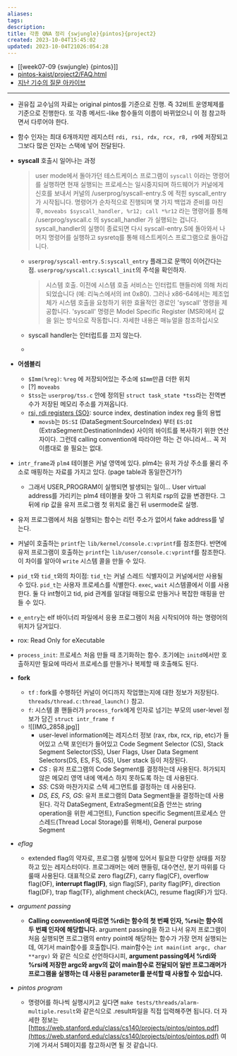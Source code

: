 ```yaml
---
aliases: 
tags: 
description:
title: 각종 QNA 정리 {swjungle}{pintos}{project2}
created: 2023-10-04T15:45:02
updated: 2023-10-04T21026:054:28
---
```

- [[week07-09 {swjungle} {pintos}]]
- [pintos-kaist/project2/FAQ.html](https://casys-kaist.github.io/pintos-kaist/project2/FAQ.html)
- [지난 기수의 질문 아카이브](https://jungle7-7610626261f4.herokuapp.com/pages/pintos-questions2.html)
___
- 권유집 교수님의 자료는 original pintos를 기준으로 진행. 즉 32비트 운영체제를 기준으로 진행한다. 또 각종 메서드-like 함수들의 이름이 바뀌었으니 이 점 참고하면서 다루어야 한다.
- 함수 인자는 최대 6개까지만 레지스터 `rdi, rsi, rdx, rcx, r8, r9`에 저장되고 그보다 많은 인자는 스택에 넣어 전달된다.

- **syscall** 호출시 일어나는 과정

	> user mode에서 돌아가던 테스트케이스 프로그램이 `syscall` 이라는 명령어를 실행하면 현재 실행되는 프로세스는 일시중지되며 하드웨어가 커널에게 신호를 보내서 커널의 /userprog/syscall-entry.S 에 적힌 syscall_entry가 시작됩니다. 명령어가 순차적으로 진행되며 몇 가지 백업과 준비를 마친 후, `moveabs $syscall_handler, %r12; call *%r12` 라는 명령어를 통해 /userprog/syscall.c 의 syscall_handler 가 실행되는 겁니다. syscall_handler의 실행이 종료되면 다시 syscall-entry.S에 돌아와서 나머지 명령어를 실행하고 sysretq를 통해 테스트케이스 프로그램으로 돌아갑니다.

	- `userprog/syscall-entry.S:syscall_entry` 플래그로 문맥이 이어간다는 점. `userprog/syscall.c:syscall_init`의 주석을 확인하자.

		> 시스템 호출. 이전에 시스템 호출 서비스는 인터럽트 핸들러에 의해 처리되었습니다 (예: 리눅스에서의 int 0x80). 그러나 x86-64에서는 제조업체가 시스템 호출을 요청하기 위한 효율적인 경로인 'syscall' 명령을 제공합니다. 'syscall' 명령은 Model Specific Register (MSR)에서 값을 읽는 방식으로 작동합니다. 자세한 내용은 매뉴얼을 참조하십시오

	- syscall handler는 인터럽트를 끄지 않는다.
	- 

- **어셈블리**
	- `$Imm(%reg)`: `%reg` 에 저장되어있는 주소에 `$Imm`만큼 더한 위치
	- [?] `moveabs`
	- `$tss`는 `userprog/tss.c` 안에 정의된 `struct task_state *tss`라는 전역변수가 저장된 메모리 주소를 가져옵니다.
	- [rsi, rdi registers {SO}](https://stackoverflow.com/questions/23367624/intel-64-rsi-and-rdi-registers): source index, destination index reg 들의 용법
		- `movsb`는 `DS:SI` (DataSegment:SourceIndex) 부터 `ES:DI` (ExtraSegment:DestinationIndex) 사이의 바이트를 복사하기 위한 연산자이다. 그런데 calling convention에 따라야만 하는 건 아니라서... 꼭 저 이름대로 쓸 필요는 없대.
 
- `intr_frame`과 `plm4` 테이블은 커널 영역에 있다. plm4는 유저 가상 주소를 물리 주소로 매핑하는 자료를 가지고 있다. (page table과 동일한건가?)
	- 그래서 USER_PROGRAM이 실행되면 발생되는 일이... User virtual address를 가리키는 plm4 테이블을 찾아 그 위치로 rsp의 값을 변경한다. 그 뒤에 rip 값을 유저 프로그램 첫 위치로 옮긴 뒤 usermode로 실행.
 
- 유저 프로그램에서 처음 실행되는 함수는 리턴 주소가 없어서 fake address를 넣는다.
- 커널이 호출하는 `printf`는 `lib/kernel/console.c:vprintf`를 참조한다. 반면에 유저 프로그램이 호출하는 `printf`는 `lib/user/console.c:vprintf`를 참조한다. 이 차이를 알아야 `write` 시스템 콜을 만들 수 있다.
- `pid_t`와 `tid_t`와의 차이점: `tid_t`는 커널 스레드 식별자이고 커널에서만 사용될 수 있다. `pid_t`는 사용자 프로세스를 식별한다. `exec`, `wait` 시스템콜에서 이를 사용한다. 둘 다 int형이고 tid, pid 관계를 일대일 매핑으로 만들거나 복잡한 매핑을 만들 수 있다.
- `e_entry`는 elf 바이너리 파일에서 응용 프로그램이 처음 시작되어야 하는 명령어의 위치가 담겨있다.
- rox: Read Only for eXecutable
- `process_init`: 프로세스 처음 만들 때 초기화하는 함수. 초기에는 `initd`에서만 호출하지만 필요에 따라서 프로세스를 만들거나 복제할 때 호출해도 된다.

- **fork**
	- `tf` : fork를 수행하던 커널이 어디까지 작업했는지에 대한 정보가 저장된다. `threads/thread.c:thread_launch()` 참고.
	- `f`: 시스템 콜 핸들러가 `process_fork`에게 인자로 넘기는 부모의 user-level 정보가 담긴 `struct intr_frame f`
	- ![[IMG_2858.jpg]]
		- user-level information에는 레지스터 정보 (rax, rbx, rcx, rip, etc)가 들어있고 스택 포인터가 들어있고 Code Segment Selector (CS), Stack Segment Selector(SS), User Flags, User Data Segment Selectors(DS, ES, FS, GS), User stack 등이 저장된다.
		- *CS* : 유저 프로그램의 Code Segment를 결정하는데 사용된다. 허가되지 않은 메모리 영역 내에 액세스 하지 못하도록 하는 데 사용된다.
		- *SS*: CS와 마찬가지로 스텍 세그먼트를 결정하는 데 사용된다.
		- *DS, ES, FS, GS*: 유저 프로그램의 Data Segment들을 결정하는데 사용된다. 각각 DataSegment, ExtraSegment(요즘 안쓰는 string operation을 위한 세그먼트), Function specific Segment(프로세스 안 스레드(Thread Local Storage)를 위해서), General purpose Segment

- *eflag*
	- extended flag의 약자로, 프로그램 실행에 있어서 필요한 다양한 상태를 저장하고 있는 레지스터이다. 프로그래머는 에러 핸들링, 대수연산, 분기 따위를 다룰때 사용된다. 대표적으로 zero flag(ZF), carry flag(CF), overflow flag(OF), **interrupt flag(IF)**, sign flag(SF), parity flag(PF), direction flag(DF), trap flag(TF), alighment check(AC), resume flag(RF)가 있다.

- *argument passing*
	- **Calling convention에 따르면 %rdi는 함수의 첫 번째 인자, %rsi는 함수의 두 번째 인자에 해당합니다.** argument passing을 하고 나서 유저 프로그램이 처음 실행되면 프로그램의 entry point에 해당하는 함수가 가장 먼저 실행되는데, 여기서 main함수를 호출합니다. main함수는 `int main(int argc, char **argv)` 와 같은 식으로 선언하다시피, **argument passing에서 %rdi와 %rsi에 저장한 argc와 argv의 값이 main함수로 전달되어 일반 프로그래머가 프로그램을 실행하는 데 사용된 parameter를 분석할 때 사용할 수 있습니다.**

- *pintos program*
	- 명령어를 하나씩 실행시키고 싶다면 `make tests/threads/alarm-multiple.result`와 같은식으로 .result파일을 직접 입력해주면 됩니다. 더 자세한 정보는 [https://web.stanford.edu/class/cs140/projects/pintos/pintos.pdf](https://web.stanford.edu/class/cs140/projects/pintos/pintos.pdf) 여기에 가셔서 5페이지를 참고하시면 될 것 같습니다.
